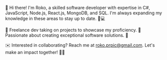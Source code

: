 👋 Hi there! I'm Roko, a skilled software developer with expertise in C#, JavaScript, Node.js, React.js, MongoDB, and SQL. I'm always expanding my knowledge in these areas to stay up to date. 💪💻

🔧 Freelance dev taking on projects to showcase my proficiency. 🚀 Passionate about creating exceptional software solutions. 🌟

✉️ Interested in collaborating? Reach me at roko.prpic@gmail.com. Let's make an impact together! 👥💡
